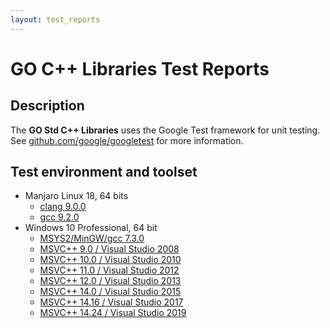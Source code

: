 ```yaml
---
layout: test_reports
---
```


# GO C++ Libraries Test Reports

## Description

The **GO Std C++ Libraries** uses the Google Test framework for unit testing.
See [github.com/google/googletest](https://github.com/google/googletest) for
more information.

## Test environment and toolset

* Manjaro Linux 18, 64 bits
  * [clang 9.0.0](./linux_clang/unit_tests.html)
  * [gcc 9.2.0](./linux_gcc/unit_tests.html)
* Windows 10 Professional, 64 bit
  * [MSYS2/MinGW/gcc 7.3.0](./windows_gcc/unit_tests.html)
  * [MSVC++ 9.0 / Visual Studio 2008](./windows_msvc90/unit_tests.html)
  * [MSVC++ 10.0 / Visual Studio 2010](./windows_msvc100/unit_tests.html)
  * [MSVC++ 11.0 / Visual Studio 2012](./windows_msvc110/unit_tests.html)
  * [MSVC++ 12.0 / Visual Studio 2013](./windows_msvc120/unit_tests.html)
  * [MSVC++ 14.0 / Visual Studio 2015](./windows_msvc140/unit_tests.html)
  * [MSVC++ 14.16 / Visual Studio 2017](./windows_msvc141/unit_tests.html)
  * [MSVC++ 14.24 / Visual Studio 2019](./windows_msvc142/unit_tests.html)
